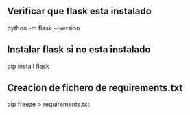 ## Verificar que flask esta instalado
python -m flask --version

## Instalar flask si no esta instalado
pip install flask

## Creacion de fichero de requirements.txt
pip freeze > requirements.txt